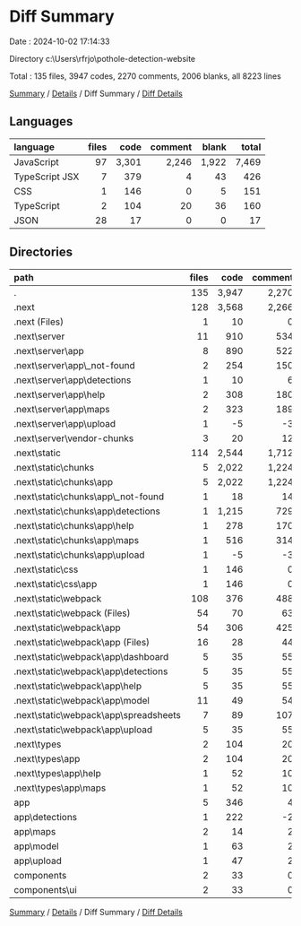 # Diff Summary

Date : 2024-10-02 17:14:33

Directory c:\\Users\\rfrjo\\pothole-detection-website

Total : 135 files,  3947 codes, 2270 comments, 2006 blanks, all 8223 lines

[Summary](results.md) / [Details](details.md) / Diff Summary / [Diff Details](diff-details.md)

## Languages
| language | files | code | comment | blank | total |
| :--- | ---: | ---: | ---: | ---: | ---: |
| JavaScript | 97 | 3,301 | 2,246 | 1,922 | 7,469 |
| TypeScript JSX | 7 | 379 | 4 | 43 | 426 |
| CSS | 1 | 146 | 0 | 5 | 151 |
| TypeScript | 2 | 104 | 20 | 36 | 160 |
| JSON | 28 | 17 | 0 | 0 | 17 |

## Directories
| path | files | code | comment | blank | total |
| :--- | ---: | ---: | ---: | ---: | ---: |
| . | 135 | 3,947 | 2,270 | 2,006 | 8,223 |
| .next | 128 | 3,568 | 2,266 | 1,963 | 7,797 |
| .next (Files) | 1 | 10 | 0 | 0 | 10 |
| .next\\server | 11 | 910 | 534 | 532 | 1,976 |
| .next\\server\\app | 8 | 890 | 522 | 520 | 1,932 |
| .next\\server\\app\\_not-found | 2 | 254 | 150 | 148 | 552 |
| .next\\server\\app\\detections | 1 | 10 | 6 | 6 | 22 |
| .next\\server\\app\\help | 2 | 308 | 180 | 180 | 668 |
| .next\\server\\app\\maps | 2 | 323 | 189 | 189 | 701 |
| .next\\server\\app\\upload | 1 | -5 | -3 | -3 | -11 |
| .next\\server\\vendor-chunks | 3 | 20 | 12 | 12 | 44 |
| .next\\static | 114 | 2,544 | 1,712 | 1,395 | 5,651 |
| .next\\static\\chunks | 5 | 2,022 | 1,224 | 1,203 | 4,449 |
| .next\\static\\chunks\\app | 5 | 2,022 | 1,224 | 1,203 | 4,449 |
| .next\\static\\chunks\\app\\_not-found | 1 | 18 | 14 | 7 | 39 |
| .next\\static\\chunks\\app\\detections | 1 | 1,215 | 729 | 729 | 2,673 |
| .next\\static\\chunks\\app\\help | 1 | 278 | 170 | 163 | 611 |
| .next\\static\\chunks\\app\\maps | 1 | 516 | 314 | 307 | 1,137 |
| .next\\static\\chunks\\app\\upload | 1 | -5 | -3 | -3 | -11 |
| .next\\static\\css | 1 | 146 | 0 | 5 | 151 |
| .next\\static\\css\\app | 1 | 146 | 0 | 5 | 151 |
| .next\\static\\webpack | 108 | 376 | 488 | 187 | 1,051 |
| .next\\static\\webpack (Files) | 54 | 70 | 63 | 0 | 133 |
| .next\\static\\webpack\\app | 54 | 306 | 425 | 187 | 918 |
| .next\\static\\webpack\\app (Files) | 16 | 28 | 44 | 16 | 88 |
| .next\\static\\webpack\\app\\dashboard | 5 | 35 | 55 | 20 | 110 |
| .next\\static\\webpack\\app\\detections | 5 | 35 | 55 | 20 | 110 |
| .next\\static\\webpack\\app\\help | 5 | 35 | 55 | 20 | 110 |
| .next\\static\\webpack\\app\\model | 11 | 49 | 54 | 33 | 136 |
| .next\\static\\webpack\\app\\spreadsheets | 7 | 89 | 107 | 58 | 254 |
| .next\\static\\webpack\\app\\upload | 5 | 35 | 55 | 20 | 110 |
| .next\\types | 2 | 104 | 20 | 36 | 160 |
| .next\\types\\app | 2 | 104 | 20 | 36 | 160 |
| .next\\types\\app\\help | 1 | 52 | 10 | 18 | 80 |
| .next\\types\\app\\maps | 1 | 52 | 10 | 18 | 80 |
| app | 5 | 346 | 4 | 34 | 384 |
| app\\detections | 1 | 222 | -2 | 19 | 239 |
| app\\maps | 2 | 14 | 2 | 4 | 20 |
| app\\model | 1 | 63 | 2 | 3 | 68 |
| app\\upload | 1 | 47 | 2 | 8 | 57 |
| components | 2 | 33 | 0 | 9 | 42 |
| components\\ui | 2 | 33 | 0 | 9 | 42 |

[Summary](results.md) / [Details](details.md) / Diff Summary / [Diff Details](diff-details.md)